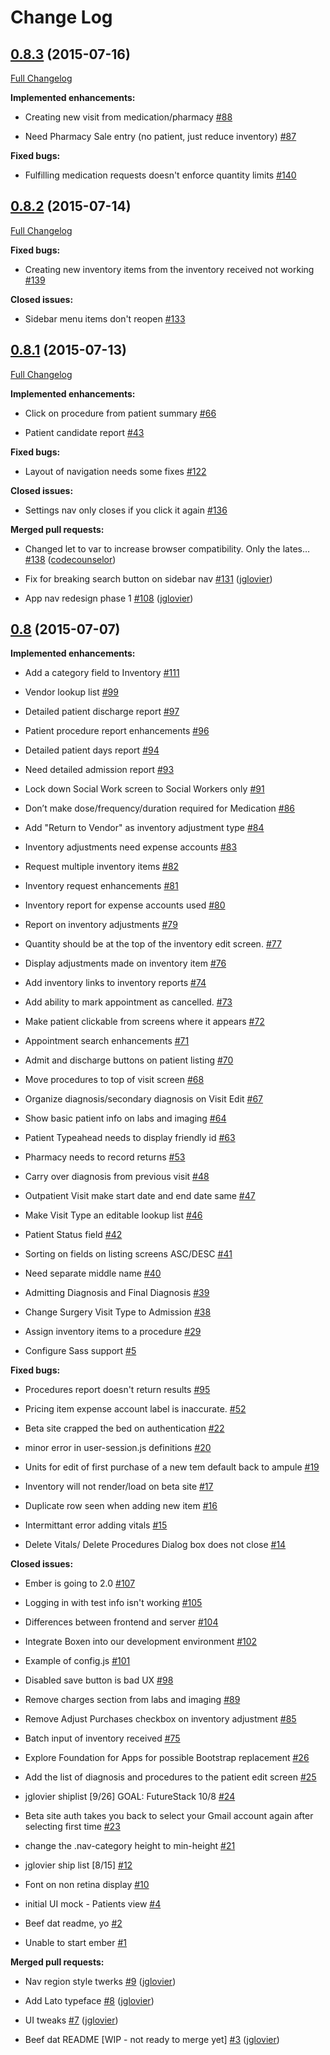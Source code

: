 # Change Log

## [0.8.3](https://github.com/HospitalRun/frontend/tree/0.8.3) (2015-07-16)

[Full Changelog](https://github.com/HospitalRun/frontend/compare/0.8.3...0.8.3)

**Implemented enhancements:**

- Creating new visit from medication/pharmacy [\#88](https://github.com/HospitalRun/frontend/issues/88)

- Need Pharmacy Sale entry \(no patient, just reduce inventory\) [\#87](https://github.com/HospitalRun/frontend/issues/87)

**Fixed bugs:**

- Fulfilling medication requests doesn't enforce quantity limits [\#140](https://github.com/HospitalRun/frontend/issues/140)

## [0.8.2](https://github.com/HospitalRun/frontend/tree/0.8.2) (2015-07-14)

[Full Changelog](https://github.com/HospitalRun/frontend/compare/0.8.1...0.8.2)

**Fixed bugs:**

- Creating new inventory items from the inventory received not working [\#139](https://github.com/HospitalRun/frontend/issues/139)

**Closed issues:**

- Sidebar menu items don't reopen [\#133](https://github.com/HospitalRun/frontend/issues/133)

## [0.8.1](https://github.com/HospitalRun/frontend/tree/0.8.1) (2015-07-13)

[Full Changelog](https://github.com/HospitalRun/frontend/compare/0.8...0.8.1)

**Implemented enhancements:**

- Click on procedure from patient summary [\#66](https://github.com/HospitalRun/frontend/issues/66)

- Patient candidate report [\#43](https://github.com/HospitalRun/frontend/issues/43)

**Fixed bugs:**

- Layout of navigation needs some fixes [\#122](https://github.com/HospitalRun/frontend/issues/122)

**Closed issues:**

- Settings nav only closes if you click it again [\#136](https://github.com/HospitalRun/frontend/issues/136)

**Merged pull requests:**

- Changed let to var to increase browser compatibility.  Only the lates… [\#138](https://github.com/HospitalRun/frontend/pull/138) ([codecounselor](https://github.com/codecounselor))

- Fix for breaking search button on sidebar nav [\#131](https://github.com/HospitalRun/frontend/pull/131) ([jglovier](https://github.com/jglovier))

- App nav redesign phase 1 [\#108](https://github.com/HospitalRun/frontend/pull/108) ([jglovier](https://github.com/jglovier))

## [0.8](https://github.com/HospitalRun/frontend/tree/0.8) (2015-07-07)

**Implemented enhancements:**

- Add a category field to Inventory [\#111](https://github.com/HospitalRun/frontend/issues/111)

- Vendor lookup list [\#99](https://github.com/HospitalRun/frontend/issues/99)

- Detailed patient discharge report [\#97](https://github.com/HospitalRun/frontend/issues/97)

- Patient procedure report enhancements [\#96](https://github.com/HospitalRun/frontend/issues/96)

- Detailed patient days report [\#94](https://github.com/HospitalRun/frontend/issues/94)

- Need detailed admission report [\#93](https://github.com/HospitalRun/frontend/issues/93)

- Lock down Social Work screen to Social Workers only [\#91](https://github.com/HospitalRun/frontend/issues/91)

- Don’t make dose/frequency/duration required for Medication [\#86](https://github.com/HospitalRun/frontend/issues/86)

- Add "Return to Vendor" as inventory adjustment type [\#84](https://github.com/HospitalRun/frontend/issues/84)

- Inventory adjustments need expense accounts [\#83](https://github.com/HospitalRun/frontend/issues/83)

- Request multiple inventory items [\#82](https://github.com/HospitalRun/frontend/issues/82)

- Inventory request enhancements [\#81](https://github.com/HospitalRun/frontend/issues/81)

- Inventory report for expense accounts used [\#80](https://github.com/HospitalRun/frontend/issues/80)

- Report on inventory adjustments [\#79](https://github.com/HospitalRun/frontend/issues/79)

- Quantity should be at the top of the inventory edit screen. [\#77](https://github.com/HospitalRun/frontend/issues/77)

- Display adjustments made on inventory item [\#76](https://github.com/HospitalRun/frontend/issues/76)

- Add inventory links to inventory reports [\#74](https://github.com/HospitalRun/frontend/issues/74)

- Add ability to mark appointment as cancelled. [\#73](https://github.com/HospitalRun/frontend/issues/73)

- Make patient clickable from screens where it appears [\#72](https://github.com/HospitalRun/frontend/issues/72)

- Appointment search enhancements [\#71](https://github.com/HospitalRun/frontend/issues/71)

- Admit and discharge buttons on patient listing [\#70](https://github.com/HospitalRun/frontend/issues/70)

- Move procedures to top of visit screen [\#68](https://github.com/HospitalRun/frontend/issues/68)

- Organize diagnosis/secondary diagnosis on Visit Edit [\#67](https://github.com/HospitalRun/frontend/issues/67)

- Show basic patient info on labs and imaging  [\#64](https://github.com/HospitalRun/frontend/issues/64)

- Patient Typeahead needs to display friendly id [\#63](https://github.com/HospitalRun/frontend/issues/63)

- Pharmacy needs to record returns [\#53](https://github.com/HospitalRun/frontend/issues/53)

- Carry over diagnosis from previous visit [\#48](https://github.com/HospitalRun/frontend/issues/48)

- Outpatient Visit make start date and end date same  [\#47](https://github.com/HospitalRun/frontend/issues/47)

- Make Visit Type an editable lookup list [\#46](https://github.com/HospitalRun/frontend/issues/46)

- Patient Status field [\#42](https://github.com/HospitalRun/frontend/issues/42)

- Sorting on fields on listing screens ASC/DESC [\#41](https://github.com/HospitalRun/frontend/issues/41)

- Need separate middle name [\#40](https://github.com/HospitalRun/frontend/issues/40)

- Admitting Diagnosis and Final Diagnosis [\#39](https://github.com/HospitalRun/frontend/issues/39)

- Change Surgery Visit Type to Admission [\#38](https://github.com/HospitalRun/frontend/issues/38)

- Assign inventory items to a procedure [\#29](https://github.com/HospitalRun/frontend/issues/29)

- Configure Sass support [\#5](https://github.com/HospitalRun/frontend/issues/5)

**Fixed bugs:**

- Procedures report doesn't return results [\#95](https://github.com/HospitalRun/frontend/issues/95)

- Pricing item expense account label is inaccurate. [\#52](https://github.com/HospitalRun/frontend/issues/52)

- Beta site crapped the bed on authentication [\#22](https://github.com/HospitalRun/frontend/issues/22)

- minor error in user-session.js definitions [\#20](https://github.com/HospitalRun/frontend/issues/20)

- Units for edit of first purchase of a new tem default back to ampule [\#19](https://github.com/HospitalRun/frontend/issues/19)

- Inventory will not render/load on beta site [\#17](https://github.com/HospitalRun/frontend/issues/17)

- Duplicate row seen when adding new item [\#16](https://github.com/HospitalRun/frontend/issues/16)

- Intermittant error adding vitals [\#15](https://github.com/HospitalRun/frontend/issues/15)

- Delete Vitals/ Delete Procedures Dialog box does not close [\#14](https://github.com/HospitalRun/frontend/issues/14)

**Closed issues:**

- Ember is going to 2.0 [\#107](https://github.com/HospitalRun/frontend/issues/107)

- Logging in with test info isn't working [\#105](https://github.com/HospitalRun/frontend/issues/105)

- Differences between frontend and server [\#104](https://github.com/HospitalRun/frontend/issues/104)

- Integrate Boxen into our development environment [\#102](https://github.com/HospitalRun/frontend/issues/102)

- Example of config.js [\#101](https://github.com/HospitalRun/frontend/issues/101)

- Disabled save button is bad UX [\#98](https://github.com/HospitalRun/frontend/issues/98)

- Remove charges section from labs and imaging [\#89](https://github.com/HospitalRun/frontend/issues/89)

- Remove Adjust Purchases checkbox on inventory adjustment [\#85](https://github.com/HospitalRun/frontend/issues/85)

- Batch input of inventory received [\#75](https://github.com/HospitalRun/frontend/issues/75)

- Explore Foundation for Apps for possible Bootstrap replacement [\#26](https://github.com/HospitalRun/frontend/issues/26)

- Add the list of diagnosis and procedures to the patient edit screen [\#25](https://github.com/HospitalRun/frontend/issues/25)

- jglovier shiplist \[9/26\] GOAL: FutureStack 10/8 [\#24](https://github.com/HospitalRun/frontend/issues/24)

- Beta site auth takes you back to select your Gmail account again after selecting first time [\#23](https://github.com/HospitalRun/frontend/issues/23)

- change the .nav-category height to min-height [\#21](https://github.com/HospitalRun/frontend/issues/21)

- jglovier ship list \[8/15\] [\#12](https://github.com/HospitalRun/frontend/issues/12)

- Font on non retina display [\#10](https://github.com/HospitalRun/frontend/issues/10)

- initial UI mock - Patients view [\#4](https://github.com/HospitalRun/frontend/issues/4)

- Beef dat readme, yo [\#2](https://github.com/HospitalRun/frontend/issues/2)

- Unable to start ember [\#1](https://github.com/HospitalRun/frontend/issues/1)

**Merged pull requests:**

- Nav region style twerks [\#9](https://github.com/HospitalRun/frontend/pull/9) ([jglovier](https://github.com/jglovier))

- Add Lato typeface [\#8](https://github.com/HospitalRun/frontend/pull/8) ([jglovier](https://github.com/jglovier))

- UI tweaks [\#7](https://github.com/HospitalRun/frontend/pull/7) ([jglovier](https://github.com/jglovier))

- Beef dat README \[WIP - not ready to merge yet\] [\#3](https://github.com/HospitalRun/frontend/pull/3) ([jglovier](https://github.com/jglovier))